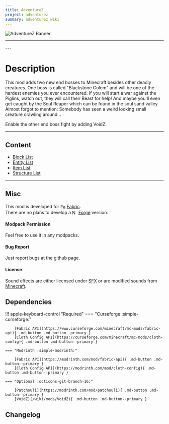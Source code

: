 ```yaml
---
title: AdventureZ
project: adventurez
summary: adventurez wiki
---
```

<script src="/wiki/javascripts/data.js"></script>
<script src="/wiki/javascripts/sidebar.js" id="adventurez"></script>

![AdventureZ Banner](/wiki/assets/general/banner/adventurezbanner.png)

---
<div id="showcase-gallery" modid="adventurez" image_1="adventurez_image_1" image_2="adventurez_image_2" image_3="adventurez_image_3" image_4="adventurez_image_4"></div>
<script src="/wiki/javascripts/showcase.js"></script>
---

# Description
This mod adds two new end bosses to Minecraft besides other deadly creatures. One boss is called "Blackstone Golem" and will be one of the hardest enemies you ever encountered. If you will start a war against the Piglins, watch out, they will call their Beast for help! And maybe you'll even get caught by the Soul Reaper which can be found in the soul sand valley. Almost forgot to mention: Somebody has seen a weird looking small creature crawling around...

Enable the other end boss fight by adding VoidZ.

---
## Content
- [Block List](/wiki/mods/AdventureZ/Blocks/#list-of-blocks)
- [Entity List](/wiki/mods/AdventureZ/Entities/#list-of-entities)
- [Item List](/wiki/mods/AdventureZ/Items/#list-of-items)
- [Structure List](/wiki/mods/AdventureZ/Structures/#list-of-structures)
  
---
## Misc
This mod is developed for <img src="https://fabricmc.net/assets/logo.png" alt="Fabric" width="16" height="16" style="position: relative; top: 3px;"> [Fabric](https://fabricmc.net/).  
There are no plans to develop a <img src="https://neoforged.net/img/authors/neoforged.png" alt="NeoForged" width="16" height="16" style="position: relative; top: 3px;"> [Forge](https://neoforged.net/) version.  

#### Modpack Permission
Feel free to use it in any modpacks.  

#### Bug Report
Just report bugs at the github page.  

#### License
Sound effects are either licensed under [SFX](https://audiojungle.net/licenses/terms/audio_sfx_media_single) or are modified sounds from [Minecraft](https://www.minecraft.net/en-us).

## Dependencies

!!! apple-keyboard-control "Required"
    === "Curseforge :simple-curseforge:"

        [Fabric API](https://www.curseforge.com/minecraft/mc-mods/fabric-api){ .md-button .md-button--primary }
        [Cloth Config API](https://curseforge.com/minecraft/mc-mods/cloth-config){ .md-button .md-button--primary }

    === "Modrinth :simple-modrinth:"

        [Fabric API](https://modrinth.com/mod/fabric-api){ .md-button .md-button--primary }
        [Cloth Config API](https://modrinth.com/mod/cloth-config){ .md-button .md-button--primary }

    === "Optional :octicons-git-branch-16:"

        [Patchouli](https://modrinth.com/mod/patchouli){ .md-button .md-button--primary }
        [VoidZ](/wiki/mods/VoidZ){ .md-button .md-button--primary }

## Changelog
<script src="https://cdn.jsdelivr.net/npm/marked/marked.min.js"></script>
<div id="log" modid="adventurez"></div>
